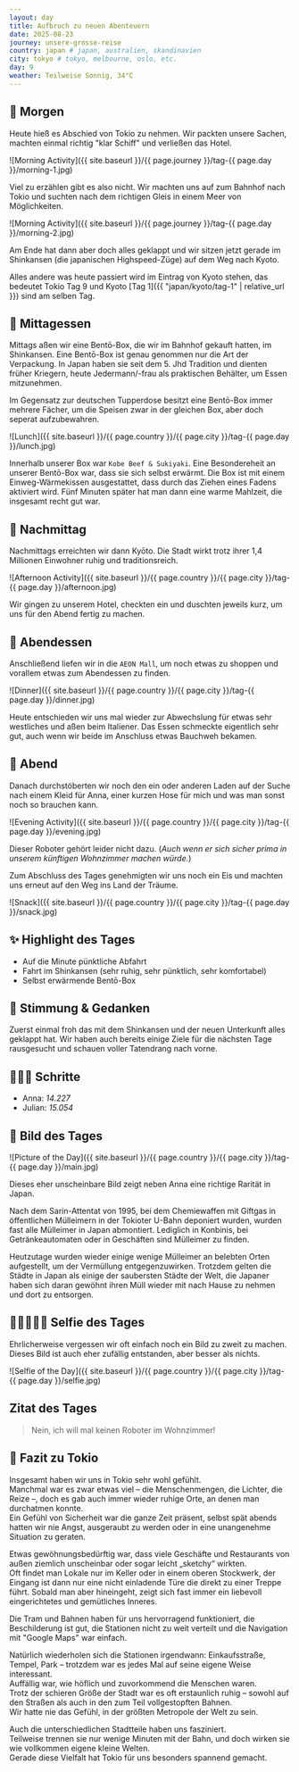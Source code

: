 ```yaml
---
layout: day
title: Aufbruch zu neuen Abenteuern
date: 2025-08-23
journey: unsere-grosse-reise
country: japan # japan, australien, skandinavien
city: tokyo # tokyo, melbourne, oslo, etc.
day: 9
weather: Teilweise Sonnig, 34°C
---
```


## 🌅 Morgen

Heute hieß es Abschied von Tokio zu nehmen.
Wir packten unsere Sachen, machten einmal richtig "klar Schiff" und verließen das Hotel.

![Morning Activity]({{ site.baseurl }}/{{ page.journey }}/tag-{{ page.day }}/morning-1.jpg)

Viel zu erzählen gibt es also nicht.
Wir machten uns auf zum Bahnhof nach Tokio und suchten nach dem richtigen Gleis in einem Meer von Möglichkeiten.

![Morning Activity]({{ site.baseurl }}/{{ page.journey }}/tag-{{ page.day }}/morning-2.jpg)

Am Ende hat dann aber doch alles geklappt und wir sitzen jetzt gerade im Shinkansen (die japanischen Highspeed-Züge) auf dem Weg nach Kyoto.

Alles andere was heute passiert wird im Eintrag von Kyoto stehen, das bedeutet Tokio Tag 9 und Kyoto [Tag 1]({{ "japan/kyoto/tag-1" | relative_url }}) sind am selben Tag.

## 🍣 Mittagessen

Mittags aßen wir eine Bentō-Box, die wir im Bahnhof gekauft hatten, im Shinkansen.
Eine Bentō-Box ist genau genommen nur die Art der Verpackung.
In Japan haben sie seit dem 5. Jhd Tradition und dienten früher Kriegern, heute Jedermann/-frau als praktischen Behälter, um Essen mitzunehmen.

Im Gegensatz zur deutschen Tupperdose besitzt eine Bentō-Box immer mehrere Fächer, um die Speisen zwar in der gleichen Box, aber doch seperat aufzubewahren.

![Lunch]({{ site.baseurl }}/{{ page.country }}/{{ page.city }}/tag-{{ page.day }}/lunch.jpg)

Innerhalb unserer Box war `Kobe Beef & Sukiyaki`.
Eine Besondereheit an unserer Bentō-Box war, dass sie sich selbst erwärmt.
Die Box ist mit einem Einweg-Wärmekissen ausgestattet, dass durch das Ziehen eines Fadens aktiviert wird.
Fünf Minuten später hat man dann eine warme Mahlzeit, die insgesamt recht gut war.

## 🌆 Nachmittag

Nachmittags erreichten wir dann Kyōto.
Die Stadt wirkt trotz ihrer 1,4 Millionen Einwohner ruhig und traditionsreich.

![Afternoon Activity]({{ site.baseurl }}/{{ page.country }}/{{ page.city }}/tag-{{ page.day }}/afternoon.jpg)

Wir gingen zu unserem Hotel, checkten ein und duschten jeweils kurz, um uns für den Abend fertig zu machen.

## 🍜 Abendessen

Anschließend liefen wir in die `AEON Mall`, um noch etwas zu shoppen und vorallem etwas zum Abendessen zu finden.

![Dinner]({{ site.baseurl }}/{{ page.country }}/{{ page.city }}/tag-{{ page.day }}/dinner.jpg)

Heute entschieden wir uns mal wieder zur Abwechslung für etwas sehr westliches und aßen beim Italiener.
Das Essen schmeckte eigentlich sehr gut, auch wenn wir beide im Anschluss etwas Bauchweh bekamen.

## 🌙 Abend

Danach durchstöberten wir noch den ein oder anderen Laden auf der Suche nach einem Kleid für Anna, einer kurzen Hose für mich und was man sonst noch so brauchen kann.

![Evening Activity]({{ site.baseurl }}/{{ page.country }}/{{ page.city }}/tag-{{ page.day }}/evening.jpg)

Dieser Roboter gehört leider nicht dazu. (_Auch wenn er sich sicher prima in unserem künftigen Wohnzimmer machen würde._)

Zum Abschluss des Tages genehmigten wir uns noch ein Eis und machten uns erneut auf den Weg ins Land der Träume.

![Snack]({{ site.baseurl }}/{{ page.country }}/{{ page.city }}/tag-{{ page.day }}/snack.jpg)

## ✨ Highlight des Tages

- Auf die Minute pünktliche Abfahrt
- Fahrt im Shinkansen (sehr ruhig, sehr pünktlich, sehr komfortabel)
- Selbst erwärmende Bentō-Box

## 💭 Stimmung & Gedanken

Zuerst einmal froh das mit dem Shinkansen und der neuen Unterkunft alles geklappt hat.
Wir haben auch bereits einige Ziele für die nächsten Tage rausgesucht und schauen voller Tatendrang nach vorne.

## 🏃🏽‍♀️ Schritte

- Anna: _14.227_
- Julian: _15.054_

## 📸 Bild des Tages

![Picture of the Day]({{ site.baseurl }}/{{ page.country }}/{{ page.city }}/tag-{{ page.day }}/main.jpg)

Dieses eher unscheinbare Bild zeigt neben Anna eine richtige Rarität in Japan.

Nach dem Sarin-Attentat von 1995, bei dem Chemiewaffen mit Giftgas in öffentlichen Mülleimern in der Tokioter U-Bahn deponiert wurden, wurden fast alle Mülleimer in Japan abmontiert. 
Lediglich in Konbinis, bei Getränkeautomaten oder in Geschäften sind Mülleimer zu finden.

Heutzutage wurden wieder einige wenige Mülleimer an belebten Orten aufgestellt, um der Vermüllung entgegenzuwirken.
Trotzdem gelten die Städte in Japan als einige der saubersten Städte der Welt, die Japaner haben sich daran gewöhnt ihren Müll wieder mit nach Hause zu nehmen und dort zu entsorgen.

## 👩🏻‍🤝‍👨🏽 Selfie des Tages

Ehrlicherweise vergessen wir oft einfach noch ein Bild zu zweit zu machen.
Dieses Bild ist auch eher zufällig entstanden, aber besser als nichts.

![Selfie of the Day]({{ site.baseurl }}/{{ page.country }}/{{ page.city }}/tag-{{ page.day }}/selfie.jpg)

## Zitat des Tages

> Nein, ich will mal keinen Roboter im Wohnzimmer!

## 📜 Fazit zu Tokio

Insgesamt haben wir uns in Tokio sehr wohl gefühlt.  
Manchmal war es zwar etwas viel – die Menschenmengen, die Lichter, die Reize –, doch es gab auch immer wieder ruhige Orte, an denen man durchatmen konnte.  
Ein Gefühl von Sicherheit war die ganze Zeit präsent, selbst spät abends hatten wir nie Angst, ausgeraubt zu werden oder in eine unangenehme Situation zu geraten.  

Etwas gewöhnungsbedürftig war, dass viele Geschäfte und Restaurants von außen ziemlich unscheinbar oder sogar leicht „sketchy“ wirkten.  
Oft findet man Lokale nur im Keller oder in einem oberen Stockwerk, der Eingang ist dann nur eine nicht einladende Türe die direkt zu einer Treppe führt. 
Sobald man aber hineingeht, zeigt sich fast immer ein liebevoll eingerichtetes und gemütliches Inneres.  

Die Tram und Bahnen haben für uns hervorragend funktioniert, die Beschilderung ist gut, die Stationen nicht zu weit verteilt und die Navigation mit "Google Maps" war einfach.

Natürlich wiederholen sich die Stationen irgendwann: Einkaufsstraße, Tempel, Park – trotzdem war es jedes Mal auf seine eigene Weise interessant.  
Auffällig war, wie höflich und zuvorkommend die Menschen waren.  
Trotz der schieren Größe der Stadt war es oft erstaunlich ruhig – sowohl auf den Straßen als auch in den zum Teil vollgestopften Bahnen.  
Wir hatte nie das Gefühl, in der größten Metropole der Welt zu sein.  

Auch die unterschiedlichen Stadtteile haben uns fasziniert.  
Teilweise trennen sie nur wenige Minuten mit der Bahn, und doch wirken sie wie vollkommen eigene kleine Welten.  
Gerade diese Vielfalt hat Tokio für uns besonders spannend gemacht.

